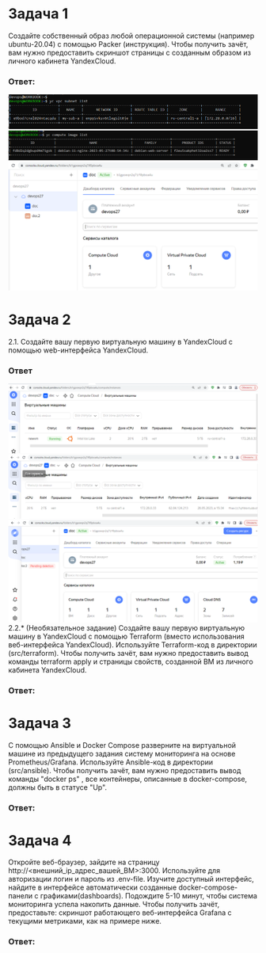 # Задача 1
Создайте собственный образ любой операционной системы (например ubuntu-20.04) с помощью Packer (инструкция).
Чтобы получить зачёт, вам нужно предоставить скриншот страницы с созданным образом из личного кабинета YandexCloud.
### Ответ:
![sub](https://github.com/EVolgina/devops27-Packer/blob/main/subnet.PNG)
![vm](https://github.com/EVolgina/devops27-Packer/blob/main/yc%20image%20list.PNG)
![vmycloude](https://github.com/EVolgina/devops27-Packer/blob/main/VM%20YA%20cloud.PNG)

# Задача 2
2.1. Создайте вашу первую виртуальную машину в YandexCloud с помощью web-интерфейса YandexCloud.
### Ответ
![zd](https://github.com/EVolgina/devops27-Packer/blob/main/sd%202%20vm.PNG)
![zd1](https://github.com/EVolgina/devops27-Packer/blob/main/zd21vm.PNG)
![zd2](https://github.com/EVolgina/devops27-Packer/blob/main/vmzd2.PNG)
2.2.* (Необязательное задание)
Создайте вашу первую виртуальную машину в YandexCloud с помощью Terraform (вместо использования веб-интерфейса YandexCloud). Используйте Terraform-код в директории (src/terraform).
Чтобы получить зачёт, вам нужно предоставить вывод команды terraform apply и страницы свойств, созданной ВМ из личного кабинета YandexCloud.
### Ответ:

# Задача 3
С помощью Ansible и Docker Compose разверните на виртуальной машине из предыдущего задания систему мониторинга на основе Prometheus/Grafana. Используйте Ansible-код в директории (src/ansible).
Чтобы получить зачёт, вам нужно предоставить вывод команды "docker ps" , все контейнеры, описанные в docker-compose, должны быть в статусе "Up".
### Ответ:

# Задача 4
Откройте веб-браузер, зайдите на страницу http://<внешний_ip_адрес_вашей_ВМ>:3000.
Используйте для авторизации логин и пароль из .env-file.
Изучите доступный интерфейс, найдите в интерфейсе автоматически созданные docker-compose-панели с графиками(dashboards).
Подождите 5-10 минут, чтобы система мониторинга успела накопить данные.
Чтобы получить зачёт, предоставьте:
скриншот работающего веб-интерфейса Grafana с текущими метриками, как на примере ниже.

### Ответ:
![]()
